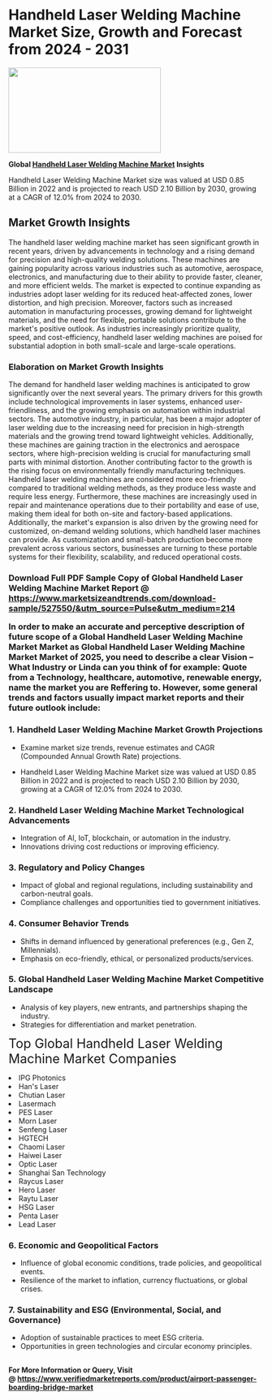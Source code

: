 <H1>Handheld Laser Welding Machine Market Size, Growth and Forecast from 2024 - 2031</H1><img class="aligncenter size-medium wp-image-584254" src="https://thirdeyenews.in/wp-content/uploads/2024/09/Global-Market-Research-300x168.jpeg" alt="" width="300" height="168" /><p><strong>Global&nbsp;<a href="https://www.marketsizeandtrends.com/download-sample/527550/&amp;utm_source=Pulse&amp;utm_medium=214">Handheld Laser Welding Machine Market</a> Insights</strong></p><p>Handheld Laser Welding Machine Market size was valued at USD 0.85 Billion in 2022 and is projected to reach USD 2.10 Billion by 2030, growing at a CAGR of 12.0% from 2024 to 2030.</p><p><h2>Market Growth Insights</h2> The handheld laser welding machine market has seen significant growth in recent years, driven by advancements in technology and a rising demand for precision and high-quality welding solutions. These machines are gaining popularity across various industries such as automotive, aerospace, electronics, and manufacturing due to their ability to provide faster, cleaner, and more efficient welds. The market is expected to continue expanding as industries adopt laser welding for its reduced heat-affected zones, lower distortion, and high precision. Moreover, factors such as increased automation in manufacturing processes, growing demand for lightweight materials, and the need for flexible, portable solutions contribute to the market's positive outlook. As industries increasingly prioritize quality, speed, and cost-efficiency, handheld laser welding machines are poised for substantial adoption in both small-scale and large-scale operations. <a href="sample-link" target="_blank"></a> <h3>Elaboration on Market Growth Insights</h3> The demand for handheld laser welding machines is anticipated to grow significantly over the next several years. The primary drivers for this growth include technological improvements in laser systems, enhanced user-friendliness, and the growing emphasis on automation within industrial sectors. The automotive industry, in particular, has been a major adopter of laser welding due to the increasing need for precision in high-strength materials and the growing trend toward lightweight vehicles. Additionally, these machines are gaining traction in the electronics and aerospace sectors, where high-precision welding is crucial for manufacturing small parts with minimal distortion. Another contributing factor to the growth is the rising focus on environmentally friendly manufacturing techniques. Handheld laser welding machines are considered more eco-friendly compared to traditional welding methods, as they produce less waste and require less energy. Furthermore, these machines are increasingly used in repair and maintenance operations due to their portability and ease of use, making them ideal for both on-site and factory-based applications. Additionally, the market's expansion is also driven by the growing need for customized, on-demand welding solutions, which handheld laser machines can provide. As customization and small-batch production become more prevalent across various sectors, businesses are turning to these portable systems for their flexibility, scalability, and reduced operational costs. <h3></p><p><span class=""><strong>Download Full PDF Sample Copy of Global Handheld Laser Welding Machine Market Report</strong> @ <a href="https://www.marketsizeandtrends.com/download-sample/527550/&amp;utm_source=Pulse&amp;utm_medium=214" target="_blank">https://www.marketsizeandtrends.com/download-sample/527550/&amp;utm_source=Pulse&amp;utm_medium=214</a></span></p><p>In order to make an accurate and perceptive description of future scope of a Global&nbsp;Handheld Laser Welding Machine Market Market as Global&nbsp;Handheld Laser Welding Machine Market Market of 2025, you need to describe a clear Vision &ndash; What Industry or Linda can you think of for example: Quote from a Technology, healthcare, automotive, renewable energy, name the market you are Reffering to. However, some general trends and factors usually impact market reports and their future outlook include:</p><h3>1.&nbsp;<strong>Handheld Laser Welding Machine Market Growth Projections</strong></h3><ul><li>Examine market size trends, revenue estimates and CAGR (Compounded Annual Growth Rate) projections.</li><li><p>Handheld Laser Welding Machine Market size was valued at USD 0.85 Billion in 2022 and is projected to reach USD 2.10 Billion by 2030, growing at a CAGR of 12.0% from 2024 to 2030.</p></li></ul><h3>2.&nbsp;<strong>Handheld Laser Welding Machine Market Technological Advancements</strong></h3><ul><li>Integration of AI, IoT, blockchain, or automation in the industry.</li><li>Innovations driving cost reductions or improving efficiency.</li></ul><h3>3.&nbsp;<strong>Regulatory and Policy Changes</strong></h3><ul><li>Impact of global and regional regulations, including sustainability and carbon-neutral goals.</li><li>Compliance challenges and opportunities tied to government initiatives.</li></ul><h3>4.&nbsp;<strong>Consumer Behavior Trends</strong></h3><ul><li>Shifts in demand influenced by generational preferences (e.g., Gen Z, Millennials).</li><li>Emphasis on eco-friendly, ethical, or personalized products/services.</li></ul><h3>5.&nbsp;<strong>Global Handheld Laser Welding Machine Market Competitive Landscape</strong></h3><ul><li>Analysis of key players, new entrants, and partnerships shaping the industry.</li><li>Strategies for differentiation and market penetration.</li></ul><p data-pm-slice="1 1 []"><span style="color: inherit; font-family: inherit; font-size: 25px;">Top Global Handheld Laser Welding Machine Market Companies</span></p><div class="" data-test-id=""><p><li>IPG Photonics</li><li> Han's Laser</li><li> Chutian Laser</li><li> Lasermach</li><li> PES Laser</li><li> Morn Laser</li><li> Senfeng Laser</li><li> HGTECH</li><li> Chaomi Laser</li><li> Haiwei Laser</li><li> Optic Laser</li><li> Shanghai San Technology</li><li> Raycus Laser</li><li> Hero Laser</li><li> Raytu Laser</li><li> HSG Laser</li><li> Penta Laser</li><li> Lead Laser</li></p></div><h3>6.&nbsp;<strong>Economic and Geopolitical Factors</strong></h3><ul><li>Influence of global economic conditions, trade policies, and geopolitical events.</li><li>Resilience of the market to inflation, currency fluctuations, or global crises.</li></ul><h3>7.&nbsp;<strong>Sustainability and ESG (Environmental, Social, and Governance)</strong></h3><ul><li>Adoption of sustainable practices to meet ESG criteria.</li><li>Opportunities in green technologies and circular economy principles.</li></ul><h2><strong style="font-size: 14px;">For More Information or Query, Visit @&nbsp;</strong><a style="background-color: #ffffff; font-size: 14px;" href="https://www.marketsizeandtrends.com/report/handheld-laser-welding-machine-market/" target="_blank">https://www.verifiedmarketreports.com/product/airport-passenger-boarding-bridge-market</a></h2>
